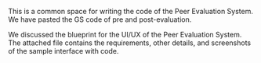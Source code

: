 This is a common space for writing the code of the Peer Evaluation System.
We have pasted the GS code of pre and post-evaluation.


We discussed the blueprint for the UI/UX of the Peer Evaluation System. The attached file contains the requirements, other details, and screenshots of the sample interface with code.
